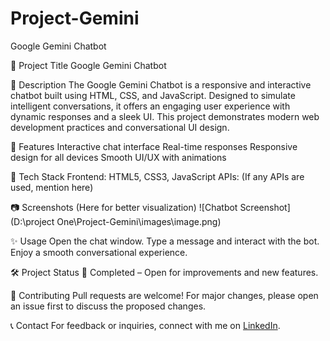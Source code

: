 # Project-Gemini
Google Gemini Chatbot

📌 Project Title
Google Gemini Chatbot

📝 Description
The Google Gemini Chatbot is a responsive and interactive chatbot built using HTML, CSS, and JavaScript. Designed to simulate intelligent conversations, it offers an engaging user experience with dynamic responses and a sleek UI. This project demonstrates modern web development practices and conversational UI design.

🚀 Features
Interactive chat interface
Real-time responses
Responsive design for all devices
Smooth UI/UX with animations


🔧 Tech Stack
Frontend: HTML5, CSS3, JavaScript
APIs: (If any APIs are used, mention here)


📷 Screenshots
(Here for better visualization)
![Chatbot Screenshot](D:\project One\Project-Gemini\images\image.png)


✨ Usage
Open the chat window.
Type a message and interact with the bot.
Enjoy a smooth conversational experience.


🛠️ Project Status
📌 Completed – Open for improvements and new features.


🤝 Contributing
Pull requests are welcome! For major changes, please open an issue first to discuss the proposed changes.


📞 Contact
For feedback or inquiries, connect with me on [LinkedIn](https://www.linkedin.com/in/deepak-shroff-0b51792ba/).
